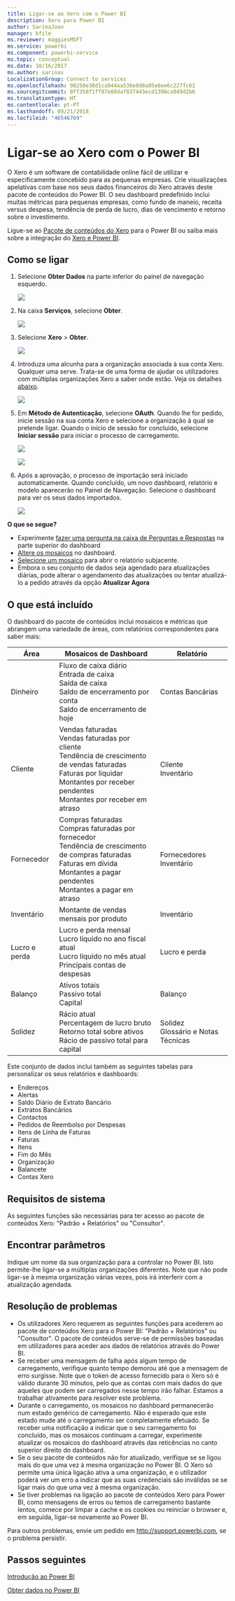 ```yaml
---
title: Ligar-se ao Xero com o Power BI
description: Xero para Power BI
author: SarinaJoan
manager: kfile
ms.reviewer: maggiesMSFT
ms.service: powerbi
ms.component: powerbi-service
ms.topic: conceptual
ms.date: 10/16/2017
ms.author: sarinas
LocalizationGroup: Connect to services
ms.openlocfilehash: 98250e30d1ca944aa536e0d8a05e6ee6c227fc61
ms.sourcegitcommit: 0ff358f1ff87e88daf837443ecd1398ca949d2b6
ms.translationtype: HT
ms.contentlocale: pt-PT
ms.lasthandoff: 09/21/2018
ms.locfileid: "46546769"
---
```

# <a name="connect-to-xero-with-power-bi"></a>Ligar-se ao Xero com o Power BI
O Xero é um software de contabilidade online fácil de utilizar e especificamente concebido para as pequenas empresas. Crie visualizações apelativas com base nos seus dados financeiros do Xero através deste pacote de conteúdos do Power BI. O seu dashboard predefinido inclui muitas métricas para pequenas empresas, como fundo de maneio, receita versus despesa, tendência de perda de lucro, dias de vencimento e retorno sobre o investimento.

Ligue-se ao [Pacote de conteúdos do Xero](https://app.powerbi.com/getdata/services/xero) para o Power BI ou saiba mais sobre a integração do [Xero e Power BI](https://help.xero.com/Power-BI).

## <a name="how-to-connect"></a>Como se ligar
1. Selecione **Obter Dados** na parte inferior do painel de navegação esquerdo.
   
   ![](media/service-connect-to-xero/getdata.png)
2. Na caixa **Serviços**, selecione **Obter**.
   
   ![](media/service-connect-to-xero/services.png)
3. Selecione **Xero** \>  **Obter**.
   
   ![](media/service-connect-to-xero/connect.png)
4. Introduza uma alcunha para a organização associada à sua conta Xero. Qualquer uma serve. Trata-se de uma forma de ajudar os utilizadores com múltiplas organizações Xero a saber onde estão. Veja os detalhes [abaixo](#FindingParams).
   
   ![](media/service-connect-to-xero/params.png)
5. Em **Método de Autenticação**, selecione **OAuth**. Quando lhe for pedido, inicie sessão na sua conta Xero e selecione a organização à qual se pretende ligar. Quando o início de sessão for concluído, selecione **Iniciar sessão** para iniciar o processo de carregamento.
   
    ![](media/service-connect-to-xero/creds.png)
   
    ![](media/service-connect-to-xero/creds2.png)
6. Após a aprovação, o processo de importação será iniciado automaticamente. Quando concluído, um novo dashboard, relatório e modelo aparecerão no Painel de Navegação. Selecione o dashboard para ver os seus dados importados.
   
     ![](media/service-connect-to-xero/dashboard.png)

**O que se segue?**

* Experimente [fazer uma pergunta na caixa de Perguntas e Respostas](consumer/end-user-q-and-a.md) na parte superior do dashboard
* [Altere os mosaicos](service-dashboard-edit-tile.md) no dashboard.
* [Selecione um mosaico](consumer/end-user-tiles.md) para abrir o relatório subjacente.
* Embora o seu conjunto de dados seja agendado para atualizações diárias, pode alterar o agendamento das atualizações ou tentar atualizá-lo a pedido através da opção **Atualizar Agora**

## <a name="whats-included"></a>O que está incluído
O dashboard do pacote de conteúdos inclui mosaicos e métricas que abrangem uma variedade de áreas, com relatórios correspondentes para saber mais:  

| Área | Mosaicos de Dashboard | Relatório |
| --- | --- | --- |
| Dinheiro |Fluxo de caixa diário <br>Entrada de caixa <br>Saída de caixa <br>Saldo de encerramento por conta <br>Saldo de encerramento de hoje |Contas Bancárias |
| Cliente |Vendas faturadas <br>Vendas faturadas por cliente <br>Tendência de crescimento de vendas faturadas <br>Faturas por liquidar <br>Montantes por receber pendentes <br>Montantes por receber em atraso |Cliente <br>Inventário |
| Fornecedor |Compras faturadas <br>Compras faturadas por fornecedor <br>Tendência de crescimento de compras faturadas <br> Faturas em dívida <br>Montantes a pagar pendentes <br>Montantes a pagar em atraso |Fornecedores <br>Inventário |
| Inventário |Montante de vendas mensais por produto |Inventário |
| Lucro e perda |Lucro e perda mensal <br>Lucro líquido no ano fiscal atual <br>Lucro líquido no mês atual <br>Principais contas de despesas |Lucro e perda |
| Balanço |Ativos totais <br>Passivo total <br>Capital |Balanço |
| Solidez |Rácio atual <br>Percentagem de lucro bruto <br> Retorno total sobre ativos <br>Rácio de passivo total para capital |Solidez <br>Glossário e Notas Técnicas |

Este conjunto de dados inclui também as seguintes tabelas para personalizar os seus relatórios e dashboards:  

* Endereços  
* Alertas  
* Saldo Diário de Extrato Bancário  
* Extratos Bancários  
* Contactos  
* Pedidos de Reembolso por Despesas  
* Itens de Linha de Faturas  
* Faturas  
* Itens  
* Fim do Mês  
* Organização  
* Balancete  
* Contas Xero

## <a name="system-requirements"></a>Requisitos de sistema
As seguintes funções são necessárias para ter acesso ao pacote de conteúdos Xero: "Padrão + Relatórios" ou "Consultor".

<a name="FindingParams"></a>

## <a name="finding-parameters"></a>Encontrar parâmetros
Indique um nome da sua organização para a controlar no Power BI. Isto permite-lhe ligar-se a múltiplas organizações diferentes. Note que não pode ligar-se à mesma organização várias vezes, pois irá interferir com a atualização agendada.   

## <a name="troubleshooting"></a>Resolução de problemas
* Os utilizadores Xero requerem as seguintes funções para acederem ao pacote de conteúdos Xero para o Power BI: "Padrão + Relatórios" ou "Consultor". O pacote de conteúdos serve-se de permissões baseadas em utilizadores para aceder aos dados de relatórios através do Power BI.  
* Se receber uma mensagem de falha após algum tempo de carregamento, verifique quanto tempo demorou até que a mensagem de erro surgisse. Note que o token de acesso fornecido para o Xero só é válido durante 30 minutos, pelo que as contas com mais dados do que aqueles que podem ser carregados nesse tempo irão falhar. Estamos a trabalhar ativamente para resolver este problema.
* Durante o carregamento, os mosaicos no dashboard permanecerão num estado genérico de carregamento. Não é esperado que este estado mude até o carregamento ser completamente efetuado. Se receber uma notificação a indicar que o seu carregamento foi concluído, mas os mosaicos continuam a carregar, experimente atualizar os mosaicos do dashboard através das reticências no canto superior direito do dashboard.
* Se o seu pacote de conteúdos não for atualizado, verifique se se ligou mais do que uma vez à mesma organização no Power BI. O Xero só permite uma única ligação ativa a uma organização, e o utilizador poderá ver um erro a indicar que as suas credenciais são inválidas se se ligar mais do que uma vez à mesma organização.  
* Se tiver problemas na ligação ao pacote de conteúdos Xero para Power BI, como mensagens de erros ou temos de carregamento bastante lentos, comece por limpar a cache e os cookies ou reiniciar o browser e, em seguida, ligar-se novamente ao Power BI.  

Para outros problemas, envie um pedido em http://support.powerbi.com, se o problema persistir.

## <a name="next-steps"></a>Passos seguintes
[Introdução ao Power BI](service-get-started.md)

[Obter dados no Power BI](service-get-data.md)

